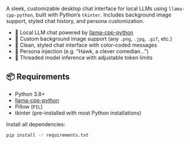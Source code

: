 

A sleek, customizable desktop chat interface for local LLMs using `llama-cpp-python`, built with Python’s `tkinter`. Includes background image support, styled chat history, and persona customization.




- 🧠 Local LLM chat powered by [llama-cpp-python](https://github.com/abetlen/llama-cpp-python)
- 🎨 Custom background image support (any `.png`, `.jpg`, `.gif`, etc.)
- 💬 Clean, styled chat interface with color-coded messages
- 🤖 Persona injection (e.g. “Hawk, a clever comedian…”)
- 🧵 Threaded model inference with adjustable token limits



## 📦 Requirements

- Python 3.8+
- [llama-cpp-python](https://pypi.org/project/llama-cpp-python/)
- Pillow (`PIL`)
- tkinter (pre-installed with most Python installations)

Install all dependencies:

```bash
pip install -r requirements.txt
